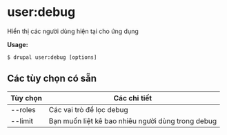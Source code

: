 # user:debug
Hiển thị các người dùng hiện tại cho ứng dụng

**Usage:**
```
$ drupal user:debug [options] 
```

## Các tùy chọn có sẵn
Tùy chọn | Các chi tiết
-------|-------------
--roles | Các vai trò để lọc debug
--limit | Bạn muốn liệt kê bao nhiêu người dùng trong debug
